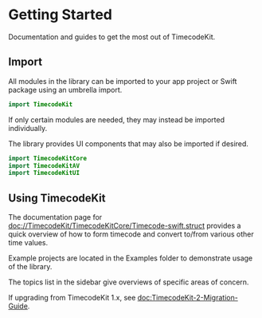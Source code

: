 # Getting Started

Documentation and guides to get the most out of TimecodeKit.

## Import

All modules in the library can be imported to your app project or Swift package using an umbrella import.

```swift
import TimecodeKit
```

If only certain modules are needed, they may instead be imported individually.

The library provides UI components that may also be imported if desired.

```swift
import TimecodeKitCore
import TimecodeKitAV
import TimecodeKitUI
```

## Using TimecodeKit

The documentation page for <doc://TimecodeKit/TimecodeKitCore/Timecode-swift.struct> provides a quick overview of how to form timecode and convert to/from various other time values.

Example projects are located in the Examples folder to demonstrate usage of the library.

The topics list in the sidebar give overviews of specific areas of concern.

If upgrading from TimecodeKit 1.x, see <doc:TimecodeKit-2-Migration-Guide>.
